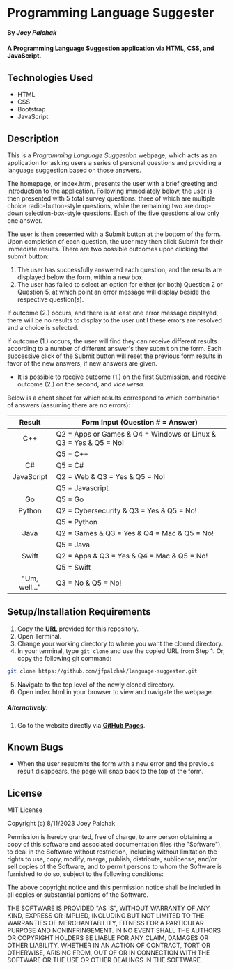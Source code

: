 # Programming Language Suggester

#### By _Joey Palchak_

#### A Programming Language Suggestion application via HTML, CSS, and JavaScript.

## Technologies Used

* HTML
* CSS
* Bootstrap
* JavaScript

## Description

This is a _Programming Language Suggestion_ webpage, which acts as an application for asking users a series of personal questions and providing a language suggestion based on those answers.

The homepage, or index.html, presents the user with a brief greeting and introduction to the application. Following immediately below, the user is then presented with 5 total survey questions: three of which are multiple choice radio-button-style questions, while the remaining two are drop-down selection-box-style questions. Each of the five questions allow only one answer.

The user is then presented with a Submit button at the bottom of the form. Upon completion of each question, the user may then click Submit for their immediate results. There are two possible outcomes upon clicking the submit button:
  1. The user has successfully answered each question, and the results are displayed below the form, within a new box.
  2. The user has failed to select an option for either (or both) Question 2 or Question 5, at which point an error message will display beside the respective question(s). 
          
If outcome (2.) occurs, and there is at least one error message displayed, there will be no results to display to the user until these errors are resolved and a choice is selected.

If outcome (1.) occurs, the user will find they can receive different results according to a number of different answer's they submit on the form. Each successive click of the Submit button will reset the previous form results in favor of the new answers, if new answers are given. 

  * It is possible to receive outcome (1.) on the first Submission, and receive outcome (2.) on the second, and _vice versa_.
 
Below is a cheat sheet for which results correspond to which combination of answers (assuming there are no errors):

| Result      | Form Input (Question # = Answer)                               |
| :-----------: | -----------                                                   |
| C++      | Q2 = Apps or Games & Q4 = Windows or Linux & Q3 = Yes & Q5 = No!   |
| | Q5 = C++                                                                    |
| C#   | Q5 = C#                                                                |
| JavaScript | Q2 = Web & Q3 = Yes & Q5 = No!                                   |
| | Q5 = Javascript                                                             |
| Go | Q5 = Go                                                                  |
| Python | Q2 = Cybersecurity & Q3 = Yes & Q5 = No!                             |
| | Q5 = Python                                                                 |
| Java | Q2 = Games & Q3 = Yes & Q4 = Mac & Q5 = No!                            |
| | Q5 = Java                                                                   |
| Swift | Q2 = Apps & Q3 = Yes & Q4 = Mac & Q5 = No!                            |
| | Q5 = Swift                                                                  |
| "Um, well..." | Q3 = No & Q5 = No!                              |

## Setup/Installation Requirements

1. Copy the **[URL](https://github.com/jfpalchak/language-suggester.git)** provided for this repository.
2. Open Terminal.
3. Change your working directory to where you want the cloned directory.
4. In your terminal, type `git clone` and use the copied URL from Step 1. Or, copy the following git command:
```bash
git clone https://github.com/jfpalchak/language-suggester.git
```
5. Navigate to the top level of the newly cloned directory.
6. Open index.html in your browser to view and navigate the webpage.

##### _Alternatively:_

1. Go to the website directly via **[GitHub Pages](https://jfpalchak.github.io/language-suggester/)**.



## Known Bugs

* When the user resubmits the form with a new error and the previous result disappears, the page will snap back to the top of the form.

## License

MIT License

Copyright (c) 8/11/2023 Joey Palchak

Permission is hereby granted, free of charge, to any person obtaining a copy of this software and associated documentation files (the "Software"), to deal in the Software without restriction, including without limitation the rights to use, copy, modify, merge, publish, distribute, sublicense, and/or sell copies of the Software, and to permit persons to whom the Software is furnished to do so, subject to the following conditions:  

The above copyright notice and this permission notice shall be included in all copies or substantial portions of the Software.  

THE SOFTWARE IS PROVIDED "AS IS", WITHOUT WARRANTY OF ANY KIND, EXPRESS OR IMPLIED, INCLUDING BUT NOT LIMITED TO THE WARRANTIES OF MERCHANTABILITY, FITNESS FOR A PARTICULAR PURPOSE AND NONINFRINGEMENT. IN NO EVENT SHALL THE AUTHORS OR COPYRIGHT HOLDERS BE LIABLE FOR ANY CLAIM, DAMAGES OR OTHER LIABILITY, WHETHER IN AN ACTION OF CONTRACT, TORT OR OTHERWISE, ARISING FROM, OUT OF OR IN CONNECTION WITH THE SOFTWARE OR THE USE OR OTHER DEALINGS IN THE SOFTWARE.